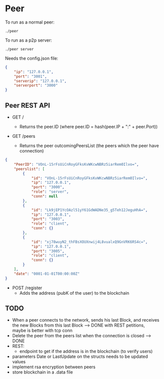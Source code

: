 # Peer

To run as a normal peer:
```
./peer
```

To run as a p2p server:
```
./peer server
```

Needs the config.json file:
```json
{
    "ip": "127.0.0.1",
    "port": "3001",
    "serverip": "127.0.0.1",
    "serverport": "3000"
}
```


## Peer REST API
- GET /
    - Returns the peer.ID (where peer.ID = hash(peer.IP + ":" + peer.Port))


- GET /peers
    - Returns the peer outcomingPeersList (the peers which the peer have connection)

```json
{
    "PeerID": "VOnL-15rFsUiCnRoyGFksKvWKcwNBRz5iarRem0Ilvo=",
    "peerslist": [
        {
            "id": "VOnL-15rFsUiCnRoyGFksKvWKcwNBRz5iarRem0Ilvo=",
            "ip": "127.0.0.1",
            "port": "3000",
            "role": "server",
            "conn": null
        },
        {
            "id": "Lk9jEP1YcOAzl51yY61GdWADNe35_g5Teh12JeguHhA=",
            "ip": "127.0.0.1",
            "port": "3003",
            "role": "client",
            "conn": {}
        },
        {
            "id": "xj78wuyN2_thFBsXOUXnwij4L8vualxQ9GnVRK6RS4c=",
            "ip": "127.0.0.1",
            "port": "3005",
            "role": "client",
            "conn": {}
        }
    ],
    "date": "0001-01-01T00:00:00Z"
}
```

- POST /register
    - Adds the address (pubK of the user) to the blockchain


## TODO
- When a peer connects to the network, sends his last Block, and receives the new Blocks from this last Block --> DONE with REST petitions, maybe is better with tcp conn
- Delete the peer from the peers list when the connection is closed --> DONE
- REST:
    - endpoint to get if the address is in the blockchain (to verify users)
- parameters Date or LastUpdate on the structs needs to be updated values
- implement rsa encryption between peers
- store blockchain in a .data file

